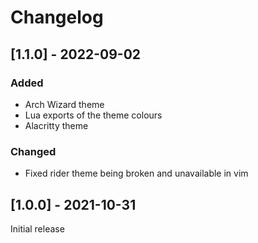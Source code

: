 # Changelog

## [1.1.0] - 2022-09-02
### Added
- Arch Wizard theme
- Lua exports of the theme colours
- Alacritty theme

### Changed
- Fixed rider theme being broken and unavailable in vim

## [1.0.0] - 2021-10-31

Initial release
